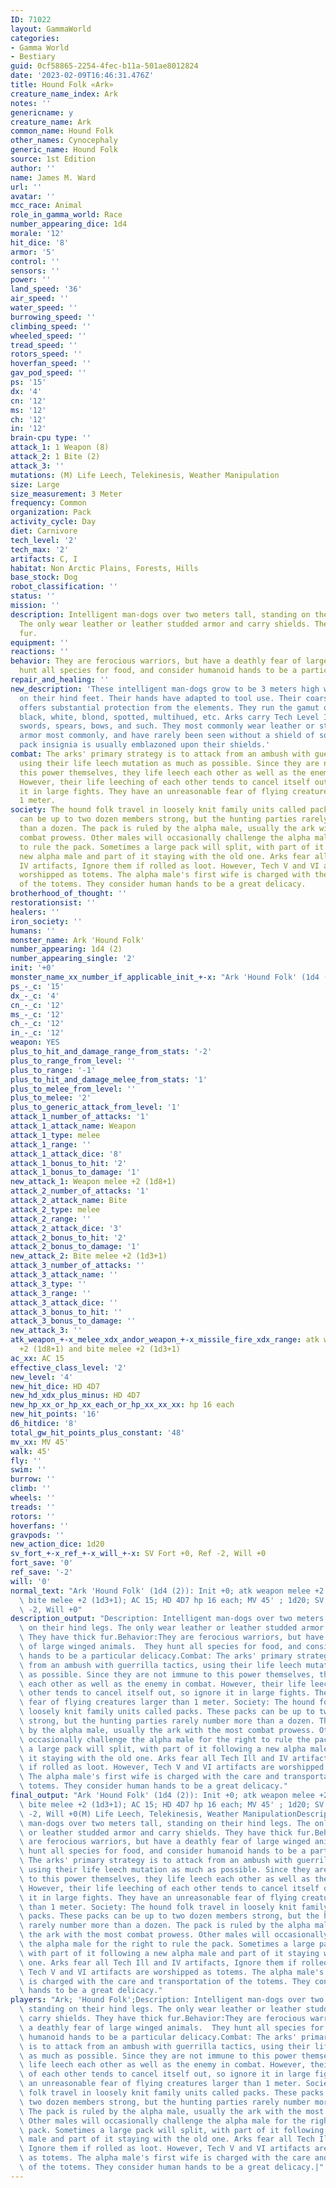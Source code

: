 ```yaml
---
ID: 71022
layout: GammaWorld
categories:
- Gamma World
- Bestiary
guid: 0cf58865-2254-4fec-b11a-501ae8012824
date: '2023-02-09T16:46:31.476Z'
title: Hound Folk «Ark»
creature_name_index: Ark
notes: ''
genericname: y
creature_name: Ark
common_name: Hound Folk
other_names: Cynocephaly
generic_name: Hound Folk
source: 1st Edition
author: ''
name: James M. Ward
url: ''
avatar: ''
mcc_race: Animal
role_in_gamma_world: Race
number_appearing_dice: 1d4
morale: '12'
hit_dice: '8'
armor: '5'
control: ''
sensors: ''
power: ''
land_speed: '36'
air_speed: ''
water_speed: ''
burrowing_speed: ''
climbing_speed: ''
wheeled_speed: ''
tread_speed: ''
rotors_speed: ''
hoverfan_speed: ''
gav_pod_speed: ''
ps: '15'
dx: '4'
cn: '12'
ms: '12'
ch: '12'
in: '12'
brain-cpu type: ''
attack_1: 1 Weapon (8)
attack_2: 1 Bite (2)
attack_3: ''
mutations: (M) Life Leech, Telekinesis, Weather Manipulation
size: Large
size_measurement: 3 Meter
frequency: Common
organization: Pack
activity_cycle: Day
diet: Carnivore
tech_level: '2'
tech_max: '2'
artifacts: C, I
habitat: Non Arctic Plains, Forests, Hills
base_stock: Dog
robot_classification: ''
status: ''
mission: ''
description: Intelligent man-dogs over two meters tall, standing on their hind legs.
  The only wear leather or leather studded armor and carry shields. They have thick
  fur.
equipment: ''
reactions: ''
behavior: They are ferocious warriors, but have a deathly fear of large winged animals.  They
  hunt all species for food, and consider humanoid hands to be a particular delicacy.
repair_and_healing: ''
new_description: 'These intelligent man-dogs grow to be 3 meters high when standing
  on their hind feet. Their hands have adapted to tool use. Their coarse, heavy fur
  offers substantial protection from the elements. They run the gamut of colors: brown,
  black, white, blond, spotted, multihued, etc. Arks carry Tech Level II weapons:
  swords, spears, bows, and such. They most commonly wear leather or studded leather
  armor most commonly, and have rarely been seen without a shield of some sort. Their
  pack insignia is usually emblazoned upon their shields.'
combat: The arks' primary strategy is to attack from an ambush with guerrilla tactics,
  using their life leech mutation as much as possible. Since they are not immune to
  this power themselves, they life leech each other as well as the enemy in combat.
  However, their life leeching of each other tends to cancel itself out, so ignore
  it in large fights. They have an unreasonable fear of flying creatures larger than
  1 meter.
society: The hound folk travel in loosely knit family units called packs. These packs
  can be up to two dozen members strong, but the hunting parties rarely number more
  than a dozen. The pack is ruled by the alpha male, usually the ark with the most
  combat prowess. Other males will occasionally challenge the alpha male for the right
  to rule the pack. Sometimes a large pack will split, with part of it following a
  new alpha male and part of it staying with the old one. Arks fear all Tech Ill and
  IV artifacts, Ignore them if rolled as loot. However, Tech V and VI artifacts are
  worshipped as totems. The alpha male's first wife is charged with the care and transportation
  of the totems. They consider human hands to be a great delicacy.
brotherhood_of_thought: ''
restorationsist: ''
healers: ''
iron_society: ''
humans: ''
monster_name: Ark 'Hound Folk'
number_appearing: 1d4 (2)
number_appearing_single: '2'
init: '+0'
monster_name_xx_number_if_applicable_init_+-x: "Ark 'Hound Folk' (1d4 (2)): Init +0"
ps_-_c: '15'
dx_-_c: '4'
cn_-_c: '12'
ms_-_c: '12'
ch_-_c: '12'
in_-_c: '12'
weapon: YES
plus_to_hit_and_damage_range_from_stats: '-2'
plus_to_range_from_level: ''
plus_to_range: '-1'
plus_to_hit_and_damage_melee_from_stats: '1'
plus_to_melee_from_level: ''
plus_to_melee: '2'
plus_to_generic_attack_from_level: '1'
attack_1_number_of_attacks: '1'
attack_1_attack_name: Weapon
attack_1_type: melee
attack_1_range: ''
attack_1_attack_dice: '8'
attack_1_bonus_to_hit: '2'
attack_1_bonus_to_damage: '1'
new_attack_1: Weapon melee +2 (1d8+1)
attack_2_number_of_attacks: '1'
attack_2_attack_name: Bite
attack_2_type: melee
attack_2_range: ''
attack_2_attack_dice: '3'
attack_2_bonus_to_hit: '2'
attack_2_bonus_to_damage: '1'
new_attack_2: Bite melee +2 (1d3+1)
attack_3_number_of_attacks: ''
attack_3_attack_name: ''
attack_3_type: ''
attack_3_range: ''
attack_3_attack_dice: ''
attack_3_bonus_to_hit: ''
attack_3_bonus_to_damage: ''
new_attack_3: ''
atk_weapon_+-x_melee_xdx_andor_weapon_+-x_missile_fire_xdx_range: atk weapon melee
  +2 (1d8+1) and bite melee +2 (1d3+1)
ac_xx: AC 15
effective_class_level: '2'
new_level: '4'
new_hit_dice: HD 4D7
new_hd_xdx_plus_minus: HD 4D7
new_hp_xx_or_hp_xx_each_or_hp_xx_xx_xx: hp 16 each
new_hit_points: '16'
d6_hitdice: '8'
total_gw_hit_points_plus_constant: '48'
mv_xx: MV 45'
walk: 45'
fly: ''
swim: ''
burrow: ''
climb: ''
wheels: ''
treads: ''
rotors: ''
hoverfans: ''
gravpods: ''
new_action_dice: 1d20
sv_fort_+-x_ref_+-x_will_+-x: SV Fort +0, Ref -2, Will +0
fort_save: '0'
ref_save: '-2'
will: '0'
normal_text: "Ark 'Hound Folk' (1d4 (2)): Init +0; atk weapon melee +2 (1d8+1) and\
  \ bite melee +2 (1d3+1); AC 15; HD 4D7 hp 16 each; MV 45' ; 1d20; SV Fort +0, Ref\
  \ -2, Will +0"
description_output: "Description: Intelligent man-dogs over two meters tall, standing\
  \ on their hind legs. The only wear leather or leather studded armor and carry shields.\
  \ They have thick fur.Behavior:They are ferocious warriors, but have a deathly fear\
  \ of large winged animals.  They hunt all species for food, and consider humanoid\
  \ hands to be a particular delicacy.Combat: The arks' primary strategy is to attack\
  \ from an ambush with guerrilla tactics, using their life leech mutation as much\
  \ as possible. Since they are not immune to this power themselves, they life leech\
  \ each other as well as the enemy in combat. However, their life leeching of each\
  \ other tends to cancel itself out, so ignore it in large fights. They have an unreasonable\
  \ fear of flying creatures larger than 1 meter. Society: The hound folk travel in\
  \ loosely knit family units called packs. These packs can be up to two dozen members\
  \ strong, but the hunting parties rarely number more than a dozen. The pack is ruled\
  \ by the alpha male, usually the ark with the most combat prowess. Other males will\
  \ occasionally challenge the alpha male for the right to rule the pack. Sometimes\
  \ a large pack will split, with part of it following a new alpha male and part of\
  \ it staying with the old one. Arks fear all Tech Ill and IV artifacts, Ignore them\
  \ if rolled as loot. However, Tech V and VI artifacts are worshipped as totems.\
  \ The alpha male's first wife is charged with the care and transportation of the\
  \ totems. They consider human hands to be a great delicacy."
final_output: "Ark 'Hound Folk' (1d4 (2)): Init +0; atk weapon melee +2 (1d8+1) and\
  \ bite melee +2 (1d3+1); AC 15; HD 4D7 hp 16 each; MV 45' ; 1d20; SV Fort +0, Ref\
  \ -2, Will +0(M) Life Leech, Telekinesis, Weather ManipulationDescription: Intelligent\
  \ man-dogs over two meters tall, standing on their hind legs. The only wear leather\
  \ or leather studded armor and carry shields. They have thick fur.Behavior:They\
  \ are ferocious warriors, but have a deathly fear of large winged animals.  They\
  \ hunt all species for food, and consider humanoid hands to be a particular delicacy.Combat:\
  \ The arks' primary strategy is to attack from an ambush with guerrilla tactics,\
  \ using their life leech mutation as much as possible. Since they are not immune\
  \ to this power themselves, they life leech each other as well as the enemy in combat.\
  \ However, their life leeching of each other tends to cancel itself out, so ignore\
  \ it in large fights. They have an unreasonable fear of flying creatures larger\
  \ than 1 meter. Society: The hound folk travel in loosely knit family units called\
  \ packs. These packs can be up to two dozen members strong, but the hunting parties\
  \ rarely number more than a dozen. The pack is ruled by the alpha male, usually\
  \ the ark with the most combat prowess. Other males will occasionally challenge\
  \ the alpha male for the right to rule the pack. Sometimes a large pack will split,\
  \ with part of it following a new alpha male and part of it staying with the old\
  \ one. Arks fear all Tech Ill and IV artifacts, Ignore them if rolled as loot. However,\
  \ Tech V and VI artifacts are worshipped as totems. The alpha male's first wife\
  \ is charged with the care and transportation of the totems. They consider human\
  \ hands to be a great delicacy."
players: "Ark; 'Hound Folk';Description: Intelligent man-dogs over two meters tall,\
  \ standing on their hind legs. The only wear leather or leather studded armor and\
  \ carry shields. They have thick fur.Behavior:They are ferocious warriors, but have\
  \ a deathly fear of large winged animals.  They hunt all species for food, and consider\
  \ humanoid hands to be a particular delicacy.Combat: The arks' primary strategy\
  \ is to attack from an ambush with guerrilla tactics, using their life leech mutation\
  \ as much as possible. Since they are not immune to this power themselves, they\
  \ life leech each other as well as the enemy in combat. However, their life leeching\
  \ of each other tends to cancel itself out, so ignore it in large fights. They have\
  \ an unreasonable fear of flying creatures larger than 1 meter. Society: The hound\
  \ folk travel in loosely knit family units called packs. These packs can be up to\
  \ two dozen members strong, but the hunting parties rarely number more than a dozen.\
  \ The pack is ruled by the alpha male, usually the ark with the most combat prowess.\
  \ Other males will occasionally challenge the alpha male for the right to rule the\
  \ pack. Sometimes a large pack will split, with part of it following a new alpha\
  \ male and part of it staying with the old one. Arks fear all Tech Ill and IV artifacts,\
  \ Ignore them if rolled as loot. However, Tech V and VI artifacts are worshipped\
  \ as totems. The alpha male's first wife is charged with the care and transportation\
  \ of the totems. They consider human hands to be a great delicacy.|"
---
```

</br>